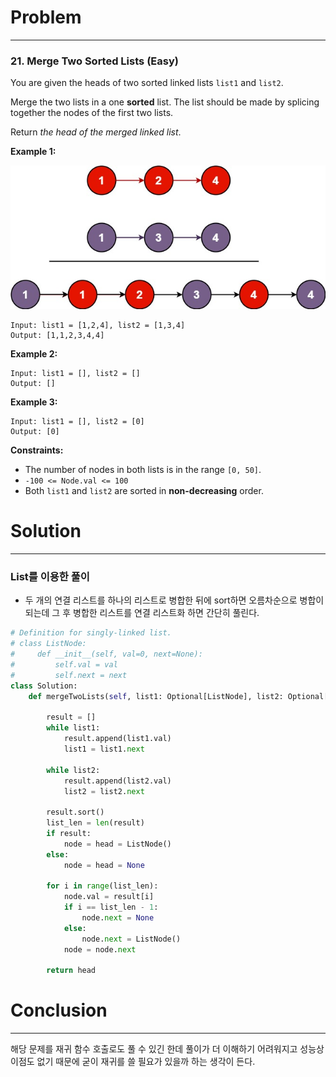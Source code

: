 # Problem

---

### 21. Merge Two Sorted Lists (Easy)

You are given the heads of two sorted linked lists `list1` and `list2`.

Merge the two lists in a one **sorted** list. The list should be made by splicing together the nodes of the first two lists.

Return *the head of the merged linked list*.

 

**Example 1:**

![img](../assets/images/03-19-leetcode-21/1.jpeg)

```
Input: list1 = [1,2,4], list2 = [1,3,4]
Output: [1,1,2,3,4,4]
```

**Example 2:**

```
Input: list1 = [], list2 = []
Output: []
```

**Example 3:**

```
Input: list1 = [], list2 = [0]
Output: [0]
```

 

**Constraints:**

- The number of nodes in both lists is in the range `[0, 50]`.
- `-100 <= Node.val <= 100`
- Both `list1` and `list2` are sorted in **non-decreasing** order.



# Solution

---

### List를 이용한 풀이

- 두 개의 연결 리스트를 하나의 리스트로 병합한 뒤에 sort하면 오름차순으로 병합이 되는데 그 후 병합한 리스트를 연결 리스트화 하면 간단히 풀린다.

```python
# Definition for singly-linked list.
# class ListNode:
#     def __init__(self, val=0, next=None):
#         self.val = val
#         self.next = next
class Solution:
    def mergeTwoLists(self, list1: Optional[ListNode], list2: Optional[ListNode]) -> Optional[ListNode]:
        
        result = []
        while list1:
            result.append(list1.val)
            list1 = list1.next

        while list2:
            result.append(list2.val)
            list2 = list2.next

        result.sort()
        list_len = len(result)
        if result:
            node = head = ListNode()
        else:
            node = head = None
            
        for i in range(list_len):
            node.val = result[i]
            if i == list_len - 1:
                node.next = None
            else:
                node.next = ListNode()
            node = node.next

        return head
```



# Conclusion

---

해당 문제를 재귀 함수 호출로도 풀 수 있긴 한데 풀이가 더 이해하기 어려워지고 성능상 이점도 없기 때문에 굳이 재귀를 쓸 필요가 있을까 하는 생각이 든다.